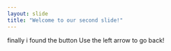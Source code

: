 ```yaml
---
layout: slide
title: "Welcome to our second slide!"
---
```

finally i found the button
Use the left arrow to go back!
